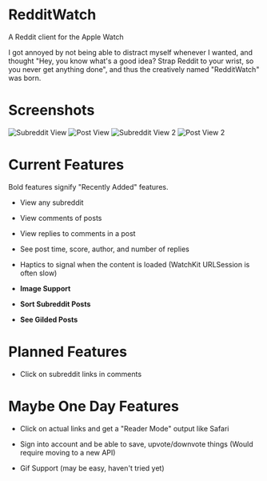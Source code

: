 # RedditWatch
A Reddit client for the Apple Watch

I got annoyed by not being able to distract myself whenever I wanted, and thought "Hey, you know what's a good idea? Strap Reddit to your wrist, so you never get anything done", and thus the creatively named "RedditWatch" was born.

# Screenshots

![Subreddit View](https://i.imgur.com/uo2DR4b.png)
![Post View](https://i.imgur.com/3xqmxn9.png)
![Subreddit View 2](https://i.imgur.com/NFK2Jlh.png)
![Post View 2](https://i.imgur.com/gJZrveL.png)


# Current Features

Bold features signify "Recently Added" features.

* View any subreddit

* View comments of posts

* View replies to comments in a post

* See post time, score, author, and number of replies

* Haptics to signal when the content is loaded (WatchKit URLSession is often slow)

* **Image Support**

* **Sort Subreddit Posts**

* **See Gilded Posts**

# Planned Features

* Click on subreddit links in comments


# Maybe One Day Features

* Click on actual links and get a "Reader Mode" output like Safari

* Sign into account and be able to save, upvote/downvote things (Would require moving to a new API)

* Gif Support (may be easy, haven't tried yet)

